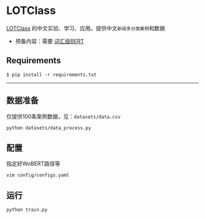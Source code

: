 # LOTClass

[LOTClass](https://github.com/yumeng5/LOTClass)  的中文实验、学习、应用。提供中文``新闻多分类案例``和数据

- 预备内容：需要 [词汇级BERT](https://github.com/425776024/WoBERT) 

## Requirements

```
$ pip install -r requirements.txt
```

----

## 数据准备
仅提供100条案例数据，见：``datasets/data.csv``
```
python datasets/data_process.py
```


## 配置
指定好WoBERT路径等
```
vim config/configs.yaml

```

## 运行
```shell
python train.py
```